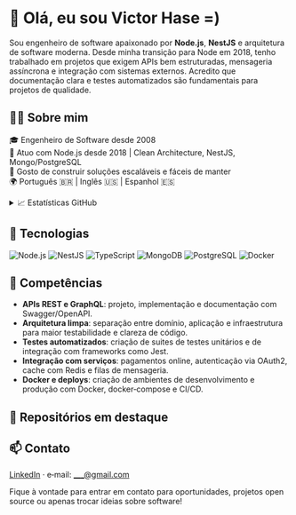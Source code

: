 # 👋 Olá, eu sou Victor Hase =)

Sou engenheiro de software apaixonado por **Node.js**, **NestJS** e arquitetura de software moderna. Desde minha transição para Node em 2018, tenho trabalhado em projetos que exigem APIs bem estruturadas, mensageria assíncrona e integração com sistemas externos. Acredito que documentação clara e testes automatizados são fundamentais para projetos de qualidade.

## 🧑‍💻 Sobre mim

🎓 Engenheiro de Software desde 2008  
🧠 Atuo com Node.js desde 2018 | Clean Architecture, NestJS, Mongo/PostgreSQL  
💬 Gosto de construir soluções escaláveis e fáceis de manter  
🌍 Português 🇧🇷 | Inglês 🇺🇸 | Espanhol 🇪🇸  

<details>
  <summary>📈 Estatísticas GitHub</summary>
  <br />
  <img src="https://github-readme-stats.vercel.app/api?username=victorhase&show_icons=true&theme=default" />
  <img src="https://github-readme-stats.vercel.app/api/top-langs/?username=victorhase&layout=compact&langs_count=8" />
</details>

## 🚀 Tecnologias

![Node.js](https://img.shields.io/badge/-Node.js-333?style=flat&logo=node.js)
![NestJS](https://img.shields.io/badge/-NestJS-E0234E?style=flat&logo=nestjs)
![TypeScript](https://img.shields.io/badge/-TypeScript-3178C6?style=flat&logo=typescript&logoColor=white)
![MongoDB](https://img.shields.io/badge/-MongoDB-333?style=flat&logo=mongodb)
![PostgreSQL](https://img.shields.io/badge/-PostgreSQL-336791?style=flat&logo=postgresql)
![Docker](https://img.shields.io/badge/-Docker-2496ED?style=flat&logo=docker)

## 🧠 Competências

- **APIs REST e GraphQL**: projeto, implementação e documentação com Swagger/OpenAPI.
- **Arquitetura limpa**: separação entre domínio, aplicação e infraestrutura para maior testabilidade e clareza de código.
- **Testes automatizados**: criação de suites de testes unitários e de integração com frameworks como Jest.
- **Integração com serviços**: pagamentos online, autenticação via OAuth2, cache com Redis e filas de mensageria.
- **Docker e deploys**: criação de ambientes de desenvolvimento e produção com Docker, docker‑compose e CI/CD.

## 📌 Repositórios em destaque


## 📫 Contato

[LinkedIn](https://linkedin.com/in/___) · e‑mail: ___@gmail.com

Fique à vontade para entrar em contato para oportunidades, projetos open source ou apenas trocar ideias sobre software!
